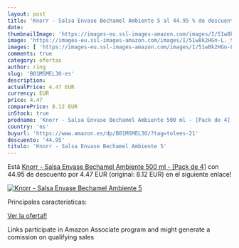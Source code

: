 ```yaml
---
layout: post
title: 'Knorr - Salsa Envase Bechamel Ambiente 5 al 44.95 % de descuento'
date: 
thumbnailImage: 'https://images-eu.ssl-images-amazon.com/images/I/51w8k2HGn-L._SL200_.jpg'
image: 'https://images-eu.ssl-images-amazon.com/images/I/51w8k2HGn-L._SL200_.jpg'
images: [ 'https://images-eu.ssl-images-amazon.com/images/I/51w8k2HGn-L._SL200_.jpg' ]
comments: true
category: ofertas
author: ring
slug: 'B01MSMEL3O-es'
description:
actualPrice: 4.47 EUR
currency: EUR
price: 4.47
comparePrice: 8.12 EUR
inStock: true
prodname: 'Knorr - Salsa Envase Bechamel Ambiente 500 ml - [Pack de 4]'
country: 'es'
buyurl: 'https://www.amazon.es/dp/B01MSMEL3O/?tag=tolees-21'
descuento: '44.95'
titulo: 'Knorr - Salsa Envase Bechamel Ambiente 5'
---
```


Está [Knorr - Salsa Envase Bechamel Ambiente 500 ml - [Pack de 4]](https://www.amazon.es/dp/B01MSMEL3O/?tag=tolees-21) con 44.95 de descuento por 4.47 EUR (original: 8.12 EUR) en el siguiente enlace!

[![Knorr - Salsa Envase Bechamel Ambiente 5](https://images-eu.ssl-images-amazon.com/images/I/51w8k2HGn-L._SL200_.jpg)](https://www.amazon.es/dp/B01MSMEL3O/?tag=tolees-21)

Principales características:


[Ver la oferta!!](https://www.amazon.es/dp/B01MSMEL3O/?tag=tolees-21)

Links participate in Amazon Associate program and might generate a comission on qualifying sales


